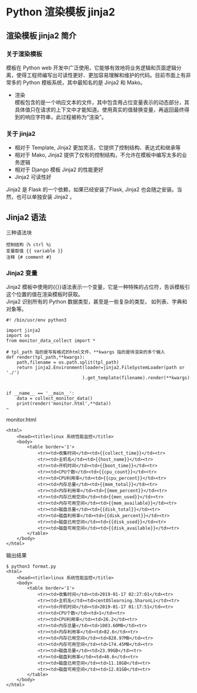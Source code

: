 # Python 渲染模板 jinja2
## 渲染模板 jinja2 简介
### 关于渲染模板
模板在 Python web 开发中广泛使用，它能够有效地将业务逻辑和页面逻辑分离，使得工程师编写出可读性更好、更加容易理解和维护的代码。目前市面上有非常多的 Python 模板系统，其中最知名的是 Jinja2 和 Mako。</br>
* 渲染</br>
模板包含的是一个响应文本的文件，其中包含用占位变量表示的动态部分，其具体值只在请求的上下文中才能知道。使用真实的值替换变量，再返回最终得到的响应字符串，此过程被称为“渲染”。</br>
### 关于 jinja2
* 相对于 Template, Jinja2 更加灵活，它提供了控制结构、表达式和继承等
* 相对于 Mako, Jinja2 提供了仅有的控制结构，不允许在模板中编写太多的业务逻辑
* 相对于 Django 模板 Jinja2 的性能更好
* Jinja2 可读性好</br>

Jinja2 是 Flask 的一个依赖，如果已经安装了Flask, Jinja2 也会随之安装。当然，也可以单独安装 Jinja2 。

## Jinja2 语法
三种语法块
```
控制结构｛% ctrl %｝
变量取值 {{ variable }}
注释 {# comment #}
```
### Jinja2 变量
Jinja2 模板中使用的{{}}语法表示一个变量，它是一种特殊的占位符，告诉模板引这个位置的值在渲染模板时获取。</br>
Jinja2 识别所有的 Python 数据类型，甚至是一些复杂的类型， 如列表、字典和对象等。</br>

```
#! /bin/usr/env python3

import jinja2
import os
from monitor_data_collect import *

# tpl_path 指的是写有格式的html文件，**kwargs 指的是待渲染的多个输入
def render(tpl_path,**kwargs):
    path,filename = os.path.split(tpl_path)
    return jinja2.Environment(loader=jinja2.FileSystemLoader(path or './')
                             ).get_template(filename).render(**kwargs)


if __name__ == '__main__':
    data = collect_monitor_data()
    print(render('monitor.html',**data))
~                                         
```
monitor.html
```
<html>
    <head><title>linux 系统性能监控</title>
    <body>
        <table border='1'>
            <tr><td>收集时间</td><td>{{collect_time}}</td><tr>
            <tr><td>主机名</td><td>{{host_name}}</td><tr>
            <tr><td>开机时间</td><td>{{boot_time}}</td><tr>
            <tr><td>CPU个数</td><td>{{cpu_count}}</td><tr>
            <tr><td>CPU利用率</td><td>{{cpu_percent}}</td><tr>
            <tr><td>内存总量</td><td>{{mem_total}}</td><tr>
            <tr><td>内存利用率</td><td>{{mem_percent}}</td><tr>
            <tr><td>内存已用空间</td><td>{{men_used}}</td><tr>
            <tr><td>内存可用空间</td><td>{{mem_available}}</td><tr>
            <tr><td>磁盘总量</td><td>{{disk_total}}</td><tr>
            <tr><td>磁盘利用率</td><td>{{disk_percent}}</td><tr>
            <tr><td>磁盘已用空间</td><td>{{disk_used}}</td><tr>
            <tr><td>磁盘可用空间</td><td>{{disk_available}}</td><tr>
        </table>
    </body>
</html>
```
输出结果
```
$ python3 format.py
<html>
    <head><title>linux 系统性能监控</title>
    <body>
        <table border='1'>
            <tr><td>收集时间</td><td>2019-01-17 02:27:01</td><tr>
            <tr><td>主机名</td><td>centOSlearning.SharonLi</td><tr>
            <tr><td>开机时间</td><td>2019-01-17 01:17:51</td><tr>
            <tr><td>CPU个数</td><td>1</td><tr>
            <tr><td>CPU利用率</td><td>26.2</td><tr>
            <tr><td>内存总量</td><td>1003.60MB</td><tr>
            <tr><td>内存利用率</td><td>82.6</td><tr>
            <tr><td>内存已用空间</td><td>828.97MB</td><tr>
            <tr><td>内存可用空间</td><td>174.45MB</td><tr>
            <tr><td>磁盘总量</td><td>23.99GB</td><tr>
            <tr><td>磁盘利用率</td><td>46.6</td><tr>
            <tr><td>磁盘已用空间</td><td>11.18GB</td><tr>
            <tr><td>磁盘可用空间</td><td>12.81GB</td><tr>
        </table>
    </body>
</html>




```
